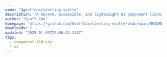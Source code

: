 ```yaml
---
name: "@geoffcox/sterling-svelte"
description: "A modern, accessible, and lightweight UI component library for Svelte."
author: "Geoff Cox"
homepage: "https://github.com/GeoffCox/sterling-svelte/blob/main/README.md"
downloads: 2
updated: "2025-01-09T22:06:33.143Z"
tags: 
  - component-library
  - ui
---
```

